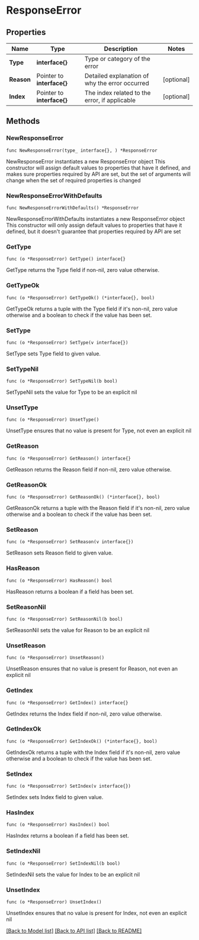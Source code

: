 # ResponseError

## Properties

Name | Type | Description | Notes
------------ | ------------- | ------------- | -------------
**Type** | **interface{}** | Type or category of the error | 
**Reason** | Pointer to **interface{}** | Detailed explanation of why the error occurred | [optional] 
**Index** | Pointer to **interface{}** | The index related to the error, if applicable | [optional] 

## Methods

### NewResponseError

`func NewResponseError(type_ interface{}, ) *ResponseError`

NewResponseError instantiates a new ResponseError object
This constructor will assign default values to properties that have it defined,
and makes sure properties required by API are set, but the set of arguments
will change when the set of required properties is changed

### NewResponseErrorWithDefaults

`func NewResponseErrorWithDefaults() *ResponseError`

NewResponseErrorWithDefaults instantiates a new ResponseError object
This constructor will only assign default values to properties that have it defined,
but it doesn't guarantee that properties required by API are set

### GetType

`func (o *ResponseError) GetType() interface{}`

GetType returns the Type field if non-nil, zero value otherwise.

### GetTypeOk

`func (o *ResponseError) GetTypeOk() (*interface{}, bool)`

GetTypeOk returns a tuple with the Type field if it's non-nil, zero value otherwise
and a boolean to check if the value has been set.

### SetType

`func (o *ResponseError) SetType(v interface{})`

SetType sets Type field to given value.


### SetTypeNil

`func (o *ResponseError) SetTypeNil(b bool)`

 SetTypeNil sets the value for Type to be an explicit nil

### UnsetType
`func (o *ResponseError) UnsetType()`

UnsetType ensures that no value is present for Type, not even an explicit nil
### GetReason

`func (o *ResponseError) GetReason() interface{}`

GetReason returns the Reason field if non-nil, zero value otherwise.

### GetReasonOk

`func (o *ResponseError) GetReasonOk() (*interface{}, bool)`

GetReasonOk returns a tuple with the Reason field if it's non-nil, zero value otherwise
and a boolean to check if the value has been set.

### SetReason

`func (o *ResponseError) SetReason(v interface{})`

SetReason sets Reason field to given value.

### HasReason

`func (o *ResponseError) HasReason() bool`

HasReason returns a boolean if a field has been set.

### SetReasonNil

`func (o *ResponseError) SetReasonNil(b bool)`

 SetReasonNil sets the value for Reason to be an explicit nil

### UnsetReason
`func (o *ResponseError) UnsetReason()`

UnsetReason ensures that no value is present for Reason, not even an explicit nil
### GetIndex

`func (o *ResponseError) GetIndex() interface{}`

GetIndex returns the Index field if non-nil, zero value otherwise.

### GetIndexOk

`func (o *ResponseError) GetIndexOk() (*interface{}, bool)`

GetIndexOk returns a tuple with the Index field if it's non-nil, zero value otherwise
and a boolean to check if the value has been set.

### SetIndex

`func (o *ResponseError) SetIndex(v interface{})`

SetIndex sets Index field to given value.

### HasIndex

`func (o *ResponseError) HasIndex() bool`

HasIndex returns a boolean if a field has been set.

### SetIndexNil

`func (o *ResponseError) SetIndexNil(b bool)`

 SetIndexNil sets the value for Index to be an explicit nil

### UnsetIndex
`func (o *ResponseError) UnsetIndex()`

UnsetIndex ensures that no value is present for Index, not even an explicit nil

[[Back to Model list]](../README.md#documentation-for-models) [[Back to API list]](../README.md#documentation-for-api-endpoints) [[Back to README]](../README.md)


